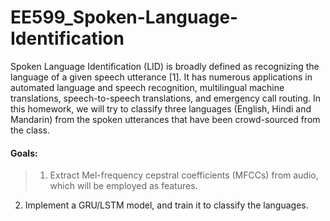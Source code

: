 # EE599_Spoken-Language-Identification  
Spoken Language Identification (LID) is broadly defined as recognizing the language of a given speech utterance [1]. It has numerous applications in automated language and speech recognition, multilingual machine translations, speech-to-speech translations, and emergency call routing. In this homework, we will try to classify three languages (English, Hindi and Mandarin) from the spoken utterances that have been crowd-sourced from the class.
#### Goals:
>1. Extract Mel-frequency cepstral coefficients (MFCCs) from audio, which will be employed as features.  
2. Implement a GRU/LSTM model, and train it to classify the languages.  


